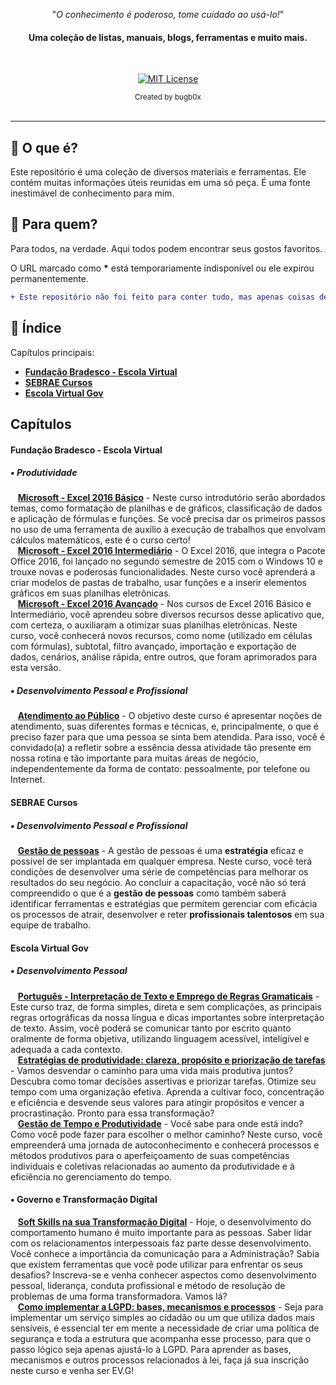 <p align="center">"<i>O conhecimento é poderoso, tome cuidado ao usá-lo!</i>"</p>

<h4 align="center">Uma coleção de listas, manuais, blogs, ferramentas e muito mais.</h4>
<br>

<p align="center">
  <a href="LICENSE.md">
    <img src="https://img.shields.io/badge/License-MIT-lightgrey.svg?longCache=true" alt="MIT License">
  </a>
</p>

<div align="center">
  <sub>Created by bugb0x
</div>

<br>

****

## :notebook_with_decorative_cover:&nbsp;O que é?

Este repositório é uma coleção de diversos materiais e ferramentas. Ele contém muitas informações úteis reunidas em uma só peça. É uma fonte inestimável de conhecimento para mim.

## :restroom:&nbsp;Para quem?

Para todos, na verdade. Aqui todos podem encontrar seus gostos favoritos.

O URL marcado como **\*** está temporariamente indisponível ou ele expirou permanentemente.

```diff
+ Este repositório não foi feito para conter tudo, mas apenas coisas de boa qualidade.
```

## :seedling: Índice

Capítulos principais:

- [**Fundação Bradesco - Escola Virtual**](#Fundação-Bradesco---Escola-Virtual)
- [**SEBRAE Cursos**](#Sebrae-Cursos)
- [**Escola Virtual Gov**](#Escola-Virtual-Gov)

## Capítulos

#### Fundação Bradesco - Escola Virtual

##### :black_small_square: Produtividade

<p>
&nbsp;&nbsp; <a href="https://www.ev.org.br/cursos/microsoft-excel-2016-basico"><b>Microsoft - Excel 2016 Básico</b></a> - Neste curso introdutório serão abordados temas, como formatação de planilhas e de gráficos, classificação de dados e aplicação de fórmulas e funções. Se você precisa dar os primeiros passos no uso de uma ferramenta de auxílio à execução de trabalhos que envolvam cálculos matemáticos, este é o curso certo!<br>
&nbsp;&nbsp; <a href="https://www.ev.org.br/cursos/microsoft-excel-2016-intermediario"><b>Microsoft - Excel 2016 Intermediário</b></a> - O Excel 2016, que integra o Pacote Office 2016, foi lançado no segundo semestre de 2015 com o Windows 10 e trouxe novas e poderosas funcionalidades. Neste curso você aprenderá a criar modelos de pastas de trabalho, usar funções e a inserir elementos gráficos em suas planilhas eletrônicas.<br>
&nbsp;&nbsp; <a href="https://www.ev.org.br/cursos/microsoft-excel-2016-avancado"><b>Microsoft - Excel 2016 Avançado</b></a> - Nos cursos de Excel 2016 Básico e Intermediário, você aprendeu sobre diversos recursos desse aplicativo que, com certeza, o auxiliaram a otimizar suas planilhas eletrônicas. Neste curso, você conhecerá novos recursos, como nome (utilizado em células com fórmulas), subtotal, filtro avançado, importação e exportação de dados, cenários, análise rápida, entre outros, que foram aprimorados para esta versão.<br>
</p>

##### :black_small_square: Desenvolvimento Pessoal e Profissional

<p>
&nbsp;&nbsp; <a href="https://www.ev.org.br/cursos/atendimento-ao-publico"><b>Atendimento ao Público</b></a> - O objetivo deste curso é apresentar noções de atendimento, suas diferentes formas e técnicas, e, principalmente, o que é preciso fazer para que uma pessoa se sinta bem atendida. Para isso, você é convidado(a) a refletir sobre a essência dessa atividade tão presente em nossa rotina e tão importante para muitas áreas de negócio, independentemente da forma de contato: pessoalmente, por telefone ou Internet.<br>
</p>

#### SEBRAE Cursos

##### :black_small_square: Desenvolvimento Pessoal e Profissional

<p>
&nbsp;&nbsp; <a href="https://sebrae.com.br/sites/PortalSebrae/cursosonline/gestao-de-pessoas,eda0b8a6a28bb610VgnVCM1000004c00210aRCRD"><b>Gestão de pessoas</b></a> - A gestão de pessoas é uma <b>estratégia</b> eficaz e possível de ser implantada em qualquer empresa. Neste curso, você terá condições de desenvolver uma série de competências para melhorar os resultados do seu negócio. Ao concluir a capacitação, você não só terá compreendido o que é a <b>gestão de pessoas</b> como também saberá identificar ferramentas e estratégias que permitem gerenciar com eficácia os processos de atrair, desenvolver e reter <b>profissionais talentosos</b> em sua equipe de trabalho.<br>
</p>

#### Escola Virtual Gov

##### :black_small_square: Desenvolvimento Pessoal

<p>
&nbsp;&nbsp; <a href="https://www.escolavirtual.gov.br/curso/477"><b>Português - Interpretação de Texto e Emprego de Regras Gramaticais</b></a> - Este curso traz, de forma simples, direta e sem complicações, as principais regras ortográficas da nossa língua e dicas importantes sobre interpretação de texto. Assim, você poderá se comunicar tanto por escrito quanto oralmente de forma objetiva, utilizando linguagem acessível, inteligível e adequada a cada contexto.<br>
&nbsp;&nbsp; <a href="https://www.escolavirtual.gov.br/curso/444"><b>Estratégias de produtividade: clareza, propósito e priorização de tarefas</b></a> - Vamos desvendar o caminho para uma vida mais produtiva juntos? Descubra como tomar decisões assertivas e priorizar tarefas. Otimize seu tempo com uma organização efetiva. Aprenda a cultivar foco, concentração e eficiência e desvende seus valores para atingir propósitos e vencer a procrastinação. Pronto para essa transformação?<br>
&nbsp;&nbsp; <a href="https://www.escolavirtual.gov.br/curso/468"><b>Gestão de Tempo e Produtividade</b></a> - Você sabe para onde está indo? Como você pode fazer para escolher o melhor caminho? Neste curso, você empreenderá uma jornada de autoconhecimento e conhecerá processos e métodos produtivos para o aperfeiçoamento de suas competências individuais e coletivas relacionadas ao aumento da produtividade e à eficiência no gerenciamento do tempo.
</p>

#### :black_small_square: Governo e Transformação Digital

<p>
&nbsp;&nbsp; <a href="https://www.escolavirtual.gov.br/curso/812"><b>Soft Skills na sua Transformação Digital</b></a> - Hoje, o desenvolvimento do comportamento humano é muito importante para as pessoas. Saber lidar com os relacionamentos interpessoais faz parte desse desenvolvimento. Você conhece a importância da comunicação para a Administração? Sabia que existem ferramentas que você pode utilizar para enfrentar os seus desafios? Inscreva-se e venha conhecer aspectos como desenvolvimento pessoal, liderança, conduta profissional e método de resolução de problemas de uma forma transformadora. Vamos lá?<br>
&nbsp;&nbsp; <a href="https://www.escolavirtual.gov.br/curso/529"><b>Como implementar a LGPD: bases, mecanismos e processos</b></a> - Seja para implementar um serviço simples ao cidadão ou um que utiliza dados mais sensíveis, é essencial ter em mente a necessidade de criar uma política de segurança e toda a estrutura que acompanha esse processo, para que o passo lógico seja apenas ajustá-lo à LGPD. Para aprender as bases, mecanismos e outros processos relacionados à lei, faça já sua inscrição neste curso e venha ser EV.G!
</p>

